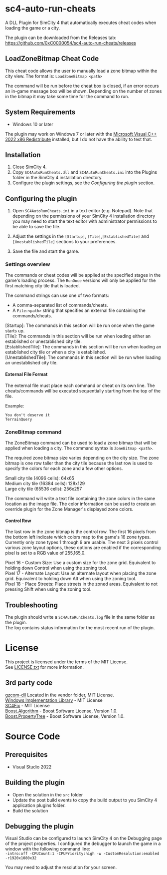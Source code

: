 # sc4-auto-run-cheats

A DLL Plugin for SimCity 4 that automatically executes cheat codes when loading the game or a city.

The plugin can be downloaded from the Releases tab: https://github.com/0xC0000054/sc4-auto-run-cheats/releases

## LoadZoneBitmap Cheat Code

This cheat code allows the user to manually load a zone bitmap within the city view.
The format is: `LoadZoneBitmap <path>`

The command will be run before the cheat box is closed, if an error occurs an in-game message box will be shown.
Depending on the number of zones in the bitmap it may take some time for the command to run.

## System Requirements

* Windows 10 or later

The plugin may work on Windows 7 or later with the [Microsoft Visual C++ 2022 x86 Redistribute](https://aka.ms/vs/17/release/vc_redist.x86.exe)
installed, but I do not have the ability to test that.

## Installation

1. Close SimCity 4.
2. Copy `SC4AutoRunCheats.dll` and `SC4AutoRunCheats.ini` into the Plugins folder in the SimCity 4 installation directory.
3. Configure the plugin settings, see the *Configuring the plugin* section.

## Configuring the plugin

1. Open `SC4AutoRunCheats.ini` in a text editor (e.g. Notepad).
Note that depending on the permissions of your SimCity 4 installation directory you may need to start the text editor with administrator permissions to be able to save the file.

2. Adjust the settings in the `[Startup]`, `[Tile]`,`[EstablishedTile]` and `[UnestablishedTile]` sections to your preferences.

3. Save the file and start the game.

### Settings overview

The commands or cheat codes will be applied at the specified stages in the game's loading process.
The `RunOnce` versions will only be applied for the first matching city tile that is loaded.

The command strings can use one of two formats:

* A comma-separated list of commands/cheats.
* A `File:<path>` string that specifies an external file containing the commands/cheats.

[Startup]: The commands in this section will be run once when the game starts up.    
[Tile]: The commands in this section will be run when loading either an established or unestablished city tile.    
[EstablishedTile]: The commands in this section will be run when loading an established city tile or when a city is established.    
[UnestablishedTile]: The commands in this section will be run when loading an unestablished city tile.

#### External File Format

The external file must place each command or cheat on its own line.
The cheats/commands will be executed sequentially starting from the top of the file.

Example:

```
You don't deserve it
TerrainQuery
```

### ZoneBitmap command

The ZoneBitmap command can be used to load a zone bitmap that will be applied when loading a city.
The command syntax is `ZoneBitmap <path>`.

The required zone bitmap size varies depending on the city size. The zone bitmap is one row taller
than the city tile because the last row is used to specify the colors for each zone and a few other options.

Small city tile (4096 cells): 64x65    
Medium city tile (16384 cells): 128x129    
Large city tile (65536 cells): 256x257   

The command will write a text file containing the zone colors in the same location as the image file.
The color information can be used to create an override plugin for the Zone Manager's displayed zone colors.

#### Control Row

The last row in the zone bitmap is the control row. The first 16 pixels from the bottom left indicate which colors
map to the game's 16 zone types. Currently only zone types 1 through 9 are usable.
The next 3 pixels control various zone layout options, these options are enabled if the corresponding pixel is set
to a RGB value of 255,165,0.

Pixel 16 - Custom Size: Use a custom size for the zone grid. Equivalent to holding down Control when using the zoning tool.   
Pixel 17 - Alternate Layout: Use an alternate layout when placing the zone grid. Equivalent to holding down Alt when using the zoning tool.   
Pixel 18 - Place Streets: Place streets in the zoned areas. Equivalent to not pressing Shift when using the zoning tool.   

## Troubleshooting

The plugin should write a `SC4AutoRunCheats.log` file in the same folder as the plugin.    
The log contains status information for the most recent run of the plugin.

# License

This project is licensed under the terms of the MIT License.    
See [LICENSE.txt](LICENSE.txt) for more information.

## 3rd party code

[gzcom-dll](https://github.com/nsgomez/gzcom-dll/tree/master) Located in the vendor folder, MIT License.    
[Windows Implementation Library](https://github.com/microsoft/wil) - MIT License    
[SC4Fix](https://github.com/nsgomez/sc4fix) - MIT License    
[Boost.Algorithm](https://www.boost.org/doc/libs/1_84_0/libs/algorithm/doc/html/index.html) - Boost Software License, Version 1.0.    
[Boost.PropertyTree](https://www.boost.org/doc/libs/1_84_0/doc/html/property_tree.html) - Boost Software License, Version 1.0.

# Source Code

## Prerequisites

* Visual Studio 2022

## Building the plugin

* Open the solution in the `src` folder
* Update the post build events to copy the build output to you SimCity 4 application plugins folder.
* Build the solution

## Debugging the plugin

Visual Studio can be configured to launch SimCity 4 on the Debugging page of the project properties.
I configured the debugger to launch the game in a window with the following command line:    
`-intro:off -CPUCount:1 -CPUPriority:high -w -CustomResolution:enabled -r1920x1080x32`

You may need to adjust the resolution for your screen.
